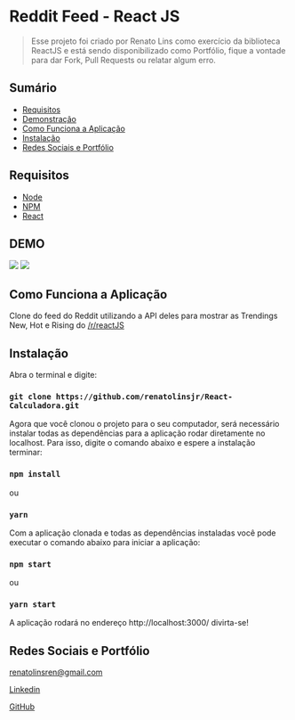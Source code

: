 # Reddit Feed - React JS
> Esse projeto foi criado por Renato Lins como exercício da biblioteca ReactJS e está sendo disponibilizado como Portfólio, fique a vontade para dar Fork, Pull Requests ou relatar algum erro.

## Sumário

- [Requisitos](#Requisitos)	
- [Demonstração](#DEMO)
- [Como Funciona a Aplicação](#Como-Funciona-a-Aplicação)
- [Instalação](#Instalação)
- [Redes Sociais e Portfólio](#Redes-Sociais-e-Portfólio)

## Requisitos

+ [Node](https://nodejs.org/)
+ [NPM](https://www.npmjs.com/)
+ [React](https://reactjs.org/)

## DEMO

![](https://i.ibb.co/XkGDqb1/reddit-feed-loading.jpg)
![](https://i.ibb.co/1bCS2Dk/reddit-feed.jpg)

## Como Funciona a Aplicação

Clone do feed do Reddit utilizando a API deles para mostrar as Trendings New, Hot e Rising do [/r/reactJS](https://www.reddit.com/r/reactjs/)

## Instalação

Abra o terminal e digite:

### `git clone https://github.com/renatolinsjr/React-Calculadora.git`

Agora que você clonou o projeto para o seu computador, será necessário instalar todas as dependências para a aplicação rodar diretamente no localhost. Para isso, digite o comando abaixo e espere a instalação terminar:

### `npm install`
ou
### `yarn`

Com a aplicação clonada e todas as dependências instaladas você pode executar o comando abaixo para iniciar a aplicação:

### `npm start`
ou
### `yarn start`

A aplicação rodará no endereço http://localhost:3000/ divirta-se!

## Redes Sociais e Portfólio

renatolinsren@gmail.com

[Linkedin](https://www.linkedin.com/in/renatolinsjr/)

[GitHub](https://github.com/renatolinsjr)
